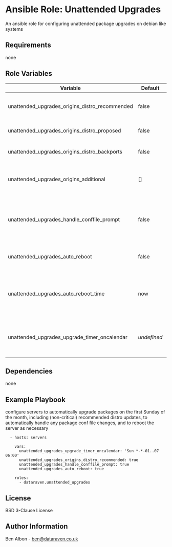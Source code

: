 Ansible Role: Unattended Upgrades
=========

An ansible role for configuring unattended package upgrades on debian like systems

Requirements
------------

none

Role Variables
--------------

|Variable|Default|Description|
|---|---|---|
|unattended_upgrades_origins_distro_recommended|false|include (non-critical) distro recommended updates|
|unattended_upgrades_origins_distro_proposed|false|include distro proposed updates|
|unattended_upgrades_origins_distro_backports|false|include distro bakcported updates|
|unattended_upgrades_origins_additional|[]|a list of any additional origins that you want to be included|
|unattended_upgrades_handle_conffile_prompt|false|configures apt to automatically handle any changes to packaged config files|
|unattended_upgrades_auto_reboot|false|reboot host if required (e.g. for kernel upgrades)|
|unattended_upgrades_auto_reboot_time|now|when to reboot (e.g. 02:00, or +5m) ([shutdown command format](https://linux.die.net/man/8/shutdown))|
|unattended_upgrades_upgrade_timer_oncalendar|*undefined*|when to run unattended upgrades ([systemd calendar event format](https://www.freedesktop.org/software/systemd/man/latest/systemd.time.html#Calendar%20Events))|


Dependencies
------------

none

Example Playbook
----------------

configure servers to automatically upgrade packages on the first Sunday of the month, including (non-critical) recommended distro updates, to automatically handle any package conf file changes, and to reboot the server as necessary

```
  - hosts: servers
      
    vars:
      unattended_upgrades_upgrade_timer_oncalendar: 'Sun *-*-01..07 06:00'
      unattended_upgrades_origins_distro_recommended: true
      unattended_upgrades_handle_conffile_prompt: true
      unattended_upgrades_auto_reboot: true
  
    roles:
      - dataraven.unattended_upgrades
```

License
-------

BSD 3-Clause License

Author Information
------------------

Ben Albon - ben@dataraven.co.uk
